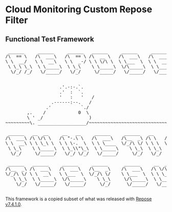 # Cloud Monitoring Custom Repose Filter
## Functional Test Framework
<pre>
 ______     ______     ______   ______     ______     ______
/\  == \   /\  ___\   /\  == \ /\  __ \   /\  ___\   /\  ___\
\ \  __/   \ \  __\   \ \  _-/ \ \ \/\ \  \ \___  \  \ \  __\
 \ \_\ \_\  \ \_____\  \ \_\    \ \_____\  \/\_____\  \ \_____\
  \/_/ /_/   \/_____/   \/_/     \/_____/   \/_____/   \/_____/


                    .'.-:-.`.
                    .'  :  `.
                    '   :   '   /
                 .------:--.   /
               .'           `./
        ,.    /            0  \
        \ ' _/                 )
~~~~~~~~~\. __________________/~~~~~~~~~~~~~~~~~~~~~~~~~~~~~~~~

 ______   __  __     __   __     ______     ______   __     ______     __   __     ______     __
/\  ___\ /\ \/\ \   /\ "-.\ \   /\  ___\   /\__  _\ /\ \   /\  __ \   /\ "-.\ \   /\  __ \   /\ \
\ \  __\ \ \ \_\ \  \ \ \-.  \  \ \ \____  \/_/\ \/ \ \ \  \ \ \/\ \  \ \ \-.  \  \ \  __ \  \ \ \____
 \ \_\    \ \_____\  \ \_\\"\_\  \ \_____\    \ \_\  \ \_\  \ \_____\  \ \_\\"\_\  \ \_\ \_\  \ \_____\
  \/_/     \/_____/   \/_/ \/_/   \/_____/     \/_/   \/_/   \/_____/   \/_/ \/_/   \/_/\/_/   \/_____/

 ______   ______     ______     ______      ______     __  __     __     ______   ______
/\__  _\ /\  ___\   /\  ___\   /\__  _\    /\  ___\   /\ \/\ \   /\ \   /\__  _\ /\  ___\
\/_/\ \/ \ \  __\   \ \___  \  \/_/\ \/    \ \___  \  \ \ \_\ \  \ \ \  \/_/\ \/ \ \  __\
   \ \_\  \ \_____\  \/\_____\    \ \_\     \/\_____\  \ \_____\  \ \_\    \ \_\  \ \_____\
    \/_/   \/_____/   \/_____/     \/_/      \/_____/   \/_____/   \/_/     \/_/   \/_____/

</pre>

This framework is a copied subset of what was released with [Repose v7.4.1.0](https://github.com/rackerlabs/repose/tree/repose-7.1.4.0/repose-aggregator/functional-tests/spock-functional-test).
